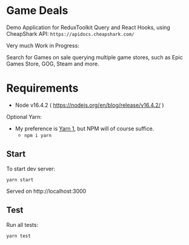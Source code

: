 # Game Deals

Demo Application for ReduxToolkit Query and React Hooks, using CheapShark API:
`https://apidocs.cheapshark.com/`


Very much Work in Progress:

Search for Games on sale querying multiple game stores, such as Epic Games Store, GOG, Steam and more.

# Requirements

* Node v16.4.2 ( https://nodejs.org/en/blog/release/v16.4.2/ )

Optional Yarn:

* My preference is [Yarn 1](https://classic.yarnpkg.com/en/docs/install), but NPM will of course suffice. 
  * `npm i yarn`

## Start

To start dev server:

`yarn start`

Served on http://localhost:3000


## Test

Run all tests:

`yarn test`
